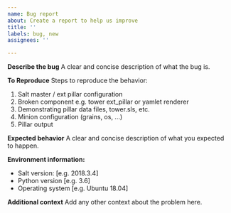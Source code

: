 ```yaml
---
name: Bug report
about: Create a report to help us improve
title: ''
labels: bug, new
assignees: ''

---
```


**Describe the bug**
A clear and concise description of what the bug is.

**To Reproduce**
Steps to reproduce the behavior:

1. Salt master / ext pillar configuration
2. Broken component e.g. tower ext_pillar or yamlet renderer
3. Demonstrating pillar data files, tower.sls, etc.
4. Minion configuration (grains, os, ...)
5. Pillar output

**Expected behavior**
A clear and concise description of what you expected to happen.

**Environment information:**
 - Salt version: [e.g. 2018.3.4]
 - Python version [e.g. 3.6]
 - Operating system [e.g. Ubuntu 18.04]

**Additional context**
Add any other context about the problem here.
